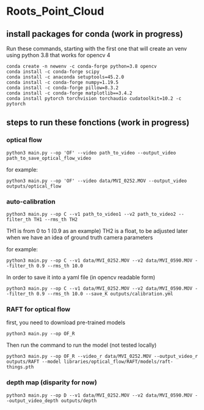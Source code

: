 # Roots_Point_Cloud


## install packages for conda (work in progress)

Run these commands, starting with the first one that will create an venv using python 3.8 that works for opencv 4
```
conda create -n newenv -c conda-forge python=3.8 opencv
conda install -c conda-forge scipy
conda install -c anaconda setuptools=45.2.0
conda install -c conda-forge numpy=1.19.5
conda install -c conda-forge pillow=8.3.2
conda install -c conda-forge matplotlib==3.4.2
conda install pytorch torchvision torchaudio cudatoolkit=10.2 -c pytorch
```

## steps to run these fonctions (work in progress)

### optical flow

```
python3 main.py --op 'OF' --video path_to_video --output_video path_to_save_optical_flow_video
```

for example:

```
python3 main.py --op 'OF' --video data/MVI_0252.MOV --output_video outputs/optical_flow
```


### auto-calibration

```
python3 main.py --op C --v1 path_to_video1 --v2 path_to_video2 --filter_th TH1 --rms_th TH2
```

TH1 is from 0 to 1 (0.9 as an example)
TH2 is a float, to be adjusted later when we have an idea of ground truth camera parameters

for example:

```
python3 main.py --op C --v1 data/MVI_0252.MOV --v2 data/MVI_0590.MOV --filter_th 0.9 --rms_th 10.0
```
In order to save it into a yaml file (in opencv readable form)

```
python3 main.py --op C --v1 data/MVI_0252.MOV --v2 data/MVI_0590.MOV --filter_th 0.9 --rms_th 10.0 --save_K outputs/calibration.yml
```


### RAFT for optical flow

first, you need to download pre-trained models

```
python3 main.py --op OF_R
```

Then run the command to run the model (not tested locally)

```
python3 main.py --op OF_R --video_r data/MVI_0252.MOV --output_video_r outputs/RAFT --model libraries/optical_flow/RAFT/models/raft-things.pth
```

### depth map (disparity for now)

```
python3 main.py --op D --v1 data/MVI_0252.MOV --v2 data/MVI_0590.MOV --output_video_depth outputs/depth
```